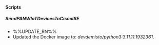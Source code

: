 
#### Scripts

##### SendPANWIoTDevicesToCiscoISE

- %%UPDATE_RN%%
- Updated the Docker image to: *devdemisto/python3:3.11.11.1932361*.
